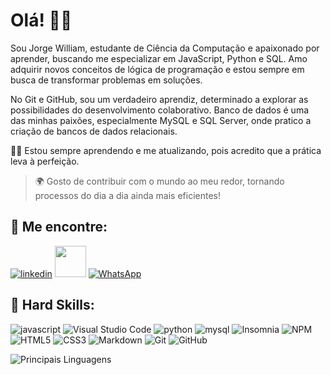 # Olá! 🙋‍♂️

Sou Jorge William, estudante de Ciência da Computação e apaixonado por aprender, buscando me especializar em JavaScript, Python e SQL. Amo adquirir novos conceitos de lógica de programação e estou sempre em busca de transformar problemas em soluções.

No Git e GitHub, sou um verdadeiro aprendiz, determinado a explorar as possibilidades do desenvolvimento colaborativo. Banco de dados é uma das minhas paixões, especialmente MySQL e SQL Server, onde pratico a criação de bancos de dados relacionais.

👨‍💻 Estou sempre aprendendo e me atualizando, pois acredito que a prática leva à perfeição.

> 🌍 Gosto de contribuir com o mundo ao meu redor, tornando processos do dia a dia ainda mais eficientes!

## 🔎 Me encontre:

[![linkedin](https://img.shields.io/badge/LinkedIn-0077B5?style=for-the-badge&logo=linkedin&logoColor=white&custom_title=jorge-william-santana)](www.linkedin.com/in/jorge-william-santana)
<a href="mailto:jorge_william92@hotmail.com">
<img src="https://media.tenor.com/YyvztaMcEiMAAAAi/message-notification.gif" width="50px"></a>
[![WhatsApp](https://img.shields.io/badge/WhatsApp-25D366?style=for-the-badge&logo=whatsapp&logoColor=white)](https://whatsa.me/5511959031372)

## 🧠 Hard Skills:

![javascript](https://img.shields.io/badge/JavaScript-323330?style=for-the-badge&logo=javascript&logoColor=F7DF1E)
![Visual Studio Code](https://img.shields.io/badge/Visual%20Studio%20Code-0078d7.svg?style=for-the-badge&logo=visual-studio-code&logoColor=white)
![python](https://img.shields.io/badge/Python-FFD43B?style=for-the-badge&logo=python&logoColor=blue)
![mysql](https://img.shields.io/badge/MySQL-005C84?style=for-the-badge&logo=mysql&logoColor=white)
![Insomnia](https://img.shields.io/badge/Insomnia-black?style=for-the-badge&logo=insomnia&logoColor=5849BE)
![NPM](https://img.shields.io/badge/NPM-%23CB3837.svg?style=for-the-badge&logo=npm&logoColor=white)
![HTML5](https://img.shields.io/badge/html5-%23E34F26.svg?style=for-the-badge&logo=html5&logoColor=white)
![CSS3](https://img.shields.io/badge/css3-%231572B6.svg?style=for-the-badge&logo=css3&logoColor=white)
![Markdown](https://img.shields.io/badge/markdown-%23000000.svg?style=for-the-badge&logo=markdown&logoColor=white)
![Git](https://img.shields.io/badge/git-%23F05033.svg?style=for-the-badge&logo=git&logoColor=white)
![GitHub](https://img.shields.io/badge/github-%23121011.svg?style=for-the-badge&logo=github&logoColor=white)

![Principais Linguagens](https://github-readme-stats.vercel.app/api/top-langs/?username=jorgemunizf&theme=tokyonight&hide_border=true&custom_title=Principais%20Linguagens)
